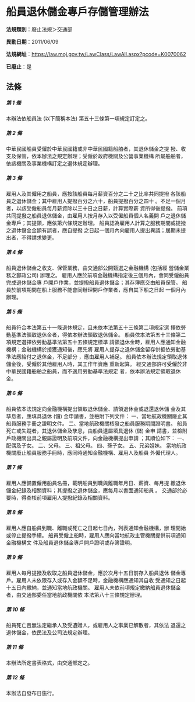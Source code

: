 # 船員退休儲金專戶存儲管理辦法

**法規類別**：廢止法規＞交通部

**異動日期**：2011/06/09  

**法規網址**：https://law.moj.gov.tw/LawClass/LawAll.aspx?pcode=K0070062

**已廢止**：是



## 法條
##### 第 1 條
本辦法依船員法 (以下簡稱本法) 第五十三條第一項規定訂定之。

##### 第 2 條
中華民國船員受僱於中華民國籍或非中華民國籍船舶者，其退休儲金之提
撥、收支及保管，依本辦法之規定辦理；受僱於政府機關及公營事業機構
所屬船舶者，依該機關及事業機構訂定之退休規定辦理。

##### 第 3 條
雇用人及其僱用之船員，應按該船員每月薪資百分之二十之比率共同提撥
各該船員之退休儲金；其中雇用人提撥百分之六十，船員提撥百分之四十
。不足一個月者，以該受僱船員每月薪資除以三十日之日薪，計算實際薪
資所得後提撥。
前項共同提撥之船員退休儲金，由雇用人按月存入以受僱船員個人名義開
戶之退休儲金專戶；其提領，應依第六條規定辦理。
船員認為雇用人計算之服務期間或提撥之退休儲金金額有誤者，應自提撥
之日起一個月內向雇用人提出異議；屆期未提出者，不得請求變更。

##### 第 4 條
船員退休儲金之收支、保管業務，由交通部公開甄選之金融機構 (包括經
營儲金業務之郵政公司) 辦理之。
雇用人應於前項金融機構指定後三個月內，會同受僱船員完成退休儲金專
戶開戶作業，並提撥船員退休儲金；其存簿應交由船員保管。
船員於前項期間在船上服務不能會同辦理開戶作業者，應自其下船之日起
一個月內辦理。

##### 第 5 條
船員符合本法第五十一條退休規定，且未依本法第五十三條第二項規定選
擇依勞動基準法領取退休金者，得依本辦法領取退休儲金。
船員依本法第五十三條第二項規定選擇依勞動基準法第五十五條規定標準
請領退休金時，雇用人應通知金融機構；金融機構於接獲通知後，應先將
雇用人提存之退休儲金留存供抵依勞動基準法應給付之退休金，不足部分
，應由雇用人補足。
船員依本辦法規定領取退休儲金後，受僱於其他雇用人時，其工作年資應
重新起算。
經交通部許可受僱於非中華民國籍船舶之船員，而不適用勞動基準法規定
者，依本辦法規定領取退休金。

##### 第 6 條
船員依本法規定向金融機構提出領取退休儲金、請領退休金或退還退休儲
金及其孳息者，應填具退休 (儲) 金申請書，並檢附下列文件：
一、當地航政機關廢止其船員服務手冊之證明文件。
二、當地航政機關核發之船員服務期間證明書。
船員死亡或失蹤者，其退休儲金及孳息，由船員遺屬填具退休 (儲) 金申
請書，並檢附戶政機關出具之親屬證明及前項文件，向金融機構提出申請
；其順位如下：
一、配偶及子女。
二、父母。
三、祖父母。
四、孫子女。
五、兄弟姐妹。
當地航政機關廢止船員服務手冊時，應同時通知金融機構、雇用人及船員
外僱代理人。

##### 第 7 條
雇用人應備置僱用船員名冊，載明船員到職與離職年月日、薪資、每月提
繳退休儲金紀錄及相關資料；其提撥之退休儲金，應每月以書面通知船員
。
交通部於必要時，得查核前項雇用人提撥紀錄及相關資料。

##### 第 8 條
雇用人應自船員到職、離職或死亡之日起七日內，列表通知金融機構，辦
理開始或停止提撥手續。
船員受僱上船時，雇用人應向當地航政主管機關提供前項通知金融機構文
件及船員退休儲金專戶開戶證明或存簿證明。

##### 第 9 條
雇用人每月提撥及收取之船員退休儲金，應於次月十五日前存入船員退休
儲金專戶。雇用人未依限存入或存入金額不足時，金融機構應通知其自收
受通知之日起十五日內繳納，並通知當地航政機關。
雇用人未依前項規定繳納船員退休儲金者，由交通部委任當地航政機關依
本法第八十三條規定辦理。

##### 第 10 條
船員死亡且無法定繼承人及受遺贈人，或雇用人之事業已解散者，其依法
退還之退休儲金，依民法及公司法規定辦理。

##### 第 11 條
本辦法所定書表格式，由交通部定之。

##### 第 12 條
本辦法自發布日施行。


